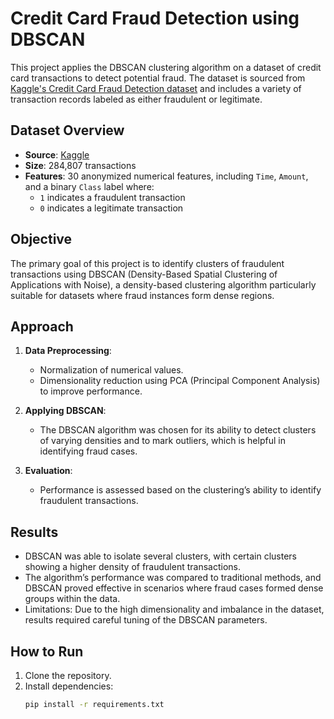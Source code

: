 # Credit Card Fraud Detection using DBSCAN

This project applies the DBSCAN clustering algorithm on a dataset of credit card transactions to detect potential fraud. The dataset is sourced from [Kaggle's Credit Card Fraud Detection dataset](https://www.kaggle.com/datasets/mlg-ulb/creditcardfraud) and includes a variety of transaction records labeled as either fraudulent or legitimate.

## Dataset Overview
- **Source**: [Kaggle](https://www.kaggle.com/datasets/mlg-ulb/creditcardfraud)
- **Size**: 284,807 transactions
- **Features**: 30 anonymized numerical features, including `Time`, `Amount`, and a binary `Class` label where:
  - `1` indicates a fraudulent transaction
  - `0` indicates a legitimate transaction

## Objective
The primary goal of this project is to identify clusters of fraudulent transactions using DBSCAN (Density-Based Spatial Clustering of Applications with Noise), a density-based clustering algorithm particularly suitable for datasets where fraud instances form dense regions.

## Approach
1. **Data Preprocessing**: 
   - Normalization of numerical values.
   - Dimensionality reduction using PCA (Principal Component Analysis) to improve performance.
   
2. **Applying DBSCAN**:
   - The DBSCAN algorithm was chosen for its ability to detect clusters of varying densities and to mark outliers, which is helpful in identifying fraud cases.

3. **Evaluation**:
   - Performance is assessed based on the clustering’s ability to identify fraudulent transactions.

## Results
- DBSCAN was able to isolate several clusters, with certain clusters showing a higher density of fraudulent transactions.
- The algorithm’s performance was compared to traditional methods, and DBSCAN proved effective in scenarios where fraud cases formed dense groups within the data.
- Limitations: Due to the high dimensionality and imbalance in the dataset, results required careful tuning of the DBSCAN parameters.

## How to Run
1. Clone the repository.
2. Install dependencies:
   ```bash
   pip install -r requirements.txt